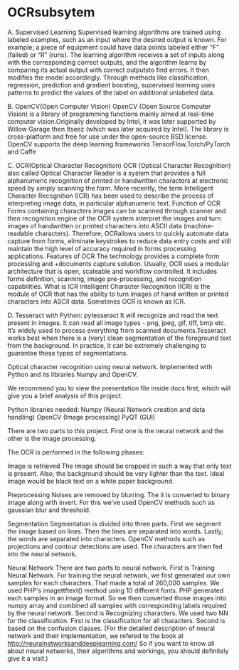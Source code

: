 # OCRsubsytem

A. Supervised Learning Supervised learning algorithms are trained using labeled examples, such as an input where the desired output is known. For
example, a piece of equipment could have data points labeled either “F” (failed) or “R” (runs). The learning algorithm receives a set of inputs along with the corresponding correct outputs, and the algorithm learns by comparing its actual output with correct outputsto find errors. It then modifies the model accordingly. Through methods like classification, regression, prediction and gradient
boosting, supervised learning uses patterns to predict the values of the label on additional unlabeled data.


 B. OpenCV(Open Computer Vision)
OpenCV (Open Source Computer Vision) is a library of programming functions mainly aimed at real-time computer vision.Originally developed by Intel, it was later supported by Willow Garage then Itseez (which was later acquired by Intel). The library
is cross-platform and free for use under the open-source BSD license. OpenCV supports the deep learning frameworks TensorFlow,Torch/PyTorch and Caffe


C. OCR(Optical Character Recognition)
OCR (Optical Character Recognition) also called Optical Character Reader is a system that provides a full alphanumeric recognition of printed or handwritten characters at electronic speed by simply scanning the form. More recently, the term Intelligent Character Recognition (ICR) has been used to describe the process of interpreting image data, in particular alphanumeric text. Function of OCR Forms containing characters images can be scanned through scanner and then recognition engine of the OCR system interpret
the images and turn images of handwritten or printed characters into ASCII data (machine-readable characters). Therefore, OCRallows users to quickly automate data capture from forms, eliminate keystrokes to reduce data entry costs and still maintain the high level of accuracy required in forms processing applications. Features of OCR The technology provides a complete form processing
and +documents capture solution. Usually, OCR uses a modular architecture that is open, scaleable and workflow controlled. It includes forms definition, scanning, image pre-processing, and recognition capabilities. What is ICR Intelligent Character Recognition (ICR) is the module of OCR that has the ability to turn images of hand written or printed characters into ASCII data. Sometimes OCR is known as ICR.

D. Tesseract with Python: pytesseract
It will recognize and read the text present in images. It can read all image types - png, jpeg, gif, tiff, bmp etc. It’s widely used to process everything from scanned documents.Tesseract works best when there is a (very) clean segmentation of the foreground text from the background. In practice, it can be extremely challenging to guarantee these types of segmentations.


Optical character recognition using neural network. Implemented with Python and its libraries Numpy and OpenCV.

We recommend you to view the presentation file inside docs first, which will give you a brief analysis of this project.

Python libraries needed: Numpy (Neural Network creation and data handling) OpenCV (Image processing) PyQT (GUI)

There are two parts to this project. First one is the neural network and the other is the image processing.

The OCR is performed in the following phases:

Image is retrieved The image should be cropped in such a way that only text is present. Also, the background should be very lighter than the text. Ideal image would be black text on a white paper background.

Preprocessing Noises are removed by blurring. The it is converted to binary image along with invert. For this we've used OpenCV methods such as gaussian blur and threshold.

Segmentation Segmentation is divided into three parts. First we segment the image based on lines. Then the lines are separated into words. Lastly, the words are separated into characters. OpenCV methods such as projections and contour detections are used. The characters are then fed into the neural network.

Neural Network There are two parts to neural network. First is Training Neural Network. For training the neural network, we first generated our own samples for each characters. That made a total of 260,000 samples. We used PHP's imagettftext() method using 10 different fonts. PHP generated each samples in an image format. So we then converted those images into numpy array and combined all samples with corresponding labels required by the neural network. Second is Recognizing characters. We used two NN for the classification. First is the classification for all characters. Second is based on the confusion classes. (For the detailed description of neural network and their implementaiton, we refered to the book at http://neuralnetworksanddeeplearning.com/ So if you want to know all about neural networks, their algorithms and workings, you should definitely give it a visit.)


